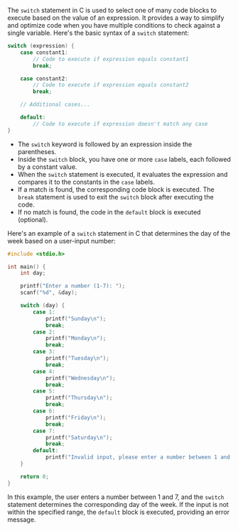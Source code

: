 The `switch` statement in C is used to select one of many code blocks to execute based on the value of an expression. It provides a way to simplify and optimize code when you have multiple conditions to check against a single variable. Here's the basic syntax of a `switch` statement:

```c
switch (expression) {
    case constant1:
        // Code to execute if expression equals constant1
        break;

    case constant2:
        // Code to execute if expression equals constant2
        break;

    // Additional cases...

    default:
        // Code to execute if expression doesn't match any case
}
```

- The `switch` keyword is followed by an expression inside the parentheses.
- Inside the `switch` block, you have one or more `case` labels, each followed by a constant value.
- When the `switch` statement is executed, it evaluates the expression and compares it to the constants in the `case` labels.
- If a match is found, the corresponding code block is executed. The `break` statement is used to exit the `switch` block after executing the code.
- If no match is found, the code in the `default` block is executed (optional).

Here's an example of a `switch` statement in C that determines the day of the week based on a user-input number:

```c
#include <stdio.h>

int main() {
    int day;

    printf("Enter a number (1-7): ");
    scanf("%d", &day);

    switch (day) {
        case 1:
            printf("Sunday\n");
            break;
        case 2:
            printf("Monday\n");
            break;
        case 3:
            printf("Tuesday\n");
            break;
        case 4:
            printf("Wednesday\n");
            break;
        case 5:
            printf("Thursday\n");
            break;
        case 6:
            printf("Friday\n");
            break;
        case 7:
            printf("Saturday\n");
            break;
        default:
            printf("Invalid input, please enter a number between 1 and 7.\n");
    }

    return 0;
}
```

In this example, the user enters a number between 1 and 7, and the `switch` statement determines the corresponding day of the week. If the input is not within the specified range, the `default` block is executed, providing an error message.
